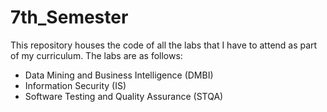 # 7th_Semester
This repository houses the code of all the labs that I have to attend as part of my curriculum.
The labs are as follows:
* Data Mining and Business Intelligence (DMBI)
* Information Security (IS)
* Software Testing and Quality Assurance (STQA)
